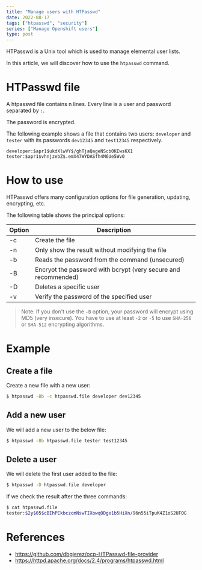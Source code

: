 ```yaml
---
title: "Manage users with HTPasswd"
date: 2022-08-17
tags: ["htpasswd", "security"]
series: ["Manage Openshift users"]
type: post
---
```


HTPasswd is a Unix tool which is used to manage elemental user lists.

In this article, we will discover how to use the  ```htpasswd``` command.
<!--more-->

# HTPasswd file

A htpasswd file contains n lines. Every line is a user and password separated by ```:```.

The password is encrypted. 

The following example shows a file that contains two users:  ```developer``` and ```tester``` with its passwords ```dev12345``` and ```test12345``` respectively.

```properties
developer:$apr1$ukdXlwVY$/ghTjaQageNScb0KEwsKX1
tester:$apr1$vhnjzebZ$.emX47WYDASfh4M6Ue5Wv0
```

# How to use
HTPasswd offers many configuration options for file generation, updating, encrypting, etc.

The following table shows the principal options:

|Option|Description|
|---|---|
|-c|Create the file|
|-n|Only show the result without modifying the file|
|-b|Reads the password from the command (unsecured)|
|-B|Encryot the password with bcrypt (very secure and recommended)|
|-D|Deletes a specific user|
|-v|Verify the password of the specified user|

> Note: If you don't use the ```-B``` option, your password will encrypt using MD5 (very insecure). You have to use at least ```-2``` or ```-5``` to use ```SHA-256``` or ```SHA-512``` encrypting algorithms.

# Example
## Create a file
Create a new file with a new user:
```bash
$ htpasswd -Bb -c htpasswd.file developer dev12345
```

## Add a new user
We will add a new user to the below file: 

```bash
$ htpasswd -Bb htpasswd.file tester test12345
```

## Delete a user
We will delete the first user added to the file: 

```bash
$ htpasswd -D htpasswd.file developer
```

If we check the result after the three commands: 

```bash
$ cat htpasswd.file 
tester:$2y$05$cBIhPEkbczcmNswTIXowqODge1b5HiXn/96n55iTpuK4Z1oS2UFOG
```

# References
* https://github.com/dbgjerez/ocp-HTPasswd-file-provider
* https://httpd.apache.org/docs/2.4/programs/htpasswd.html
